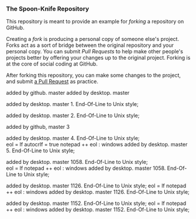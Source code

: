 ### The Spoon-Knife Repository

This repository is meant to provide an example for *forking* a repository on GitHub.

Creating a *fork* is producing a personal copy of someone else's project. Forks act as a sort of bridge between the original repository and your personal copy. You can submit *Pull Requests* to help make other people's projects better by offering your changes up to the original project. Forking is at the core of social coding at GitHub.

After forking this repository, you can make some changes to the project, and submit [a Pull Request](https://github.com/octocat/Spoon-Knife/pulls) as practice.

added by github. master
added by desktop. master

added by desktop. master 1. End-Of-Line to Unix style;

added by desktop. master 2. End-Of-Line to Unix style;

added by github, master 3

added by desktop. master 4. End-Of-Line to Unix style;	
eol = lf
autocrlf = true
notepad ++ eol : windows
added by desktop. master 5. End-Of-Line to Unix style;

added by desktop. master 1058. End-Of-Line to Unix style;	
eol = lf
notepad ++ eol : windows
added by desktop. master 1058. End-Of-Line to Unix style;

added by desktop. master 1126. End-Of-Line to Unix style;
eol = lf
notepad ++ eol : windows
added by desktop. master 1126. End-Of-Line to Unix style;

added by desktop. master 1152. End-Of-Line to Unix style;
eol = lf
notepad ++ eol : windows
added by desktop. master 1152. End-Of-Line to Unix style;